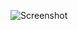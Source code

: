 ![Screenshot](https://raw.githubusercontent.com/Cryakl/Ultimate-RAT-Collection/refs/heads/main/PoisonIvy/Poison%20Ivy%201.0.0/Screenshot.png)
